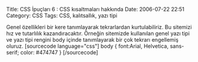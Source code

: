Title: CSS İpuçları  6 : CSS kısaltmaları hakkında
Date: 2006-07-22 22:51
Category: CSS
Tags: CSS, kalıtsallık, yazı tipi

Genel özellikleri bir kere tanımlayarak tekrarlardan kurtulabiliriz. Bu
sitemizi hız ve tutarlılık kazandıracaktır. Örneğin sitemizde kullanılan
genel yazı tipi ve yazı tipi rengini body içinde tanımlayarak bir çok
tekrarı engellemiş oluruz. [sourcecode language="css"] body {
font:Arial, Helvetica, sans-serif; color: #474747 } [/sourcecode]
